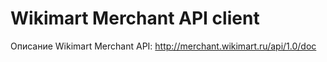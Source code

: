 Wikimart Merchant API client
===================

Описание Wikimart Merchant API: http://merchant.wikimart.ru/api/1.0/doc
